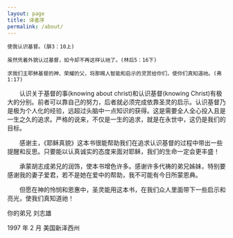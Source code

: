 ```yaml
---
layout: page
title: 译者序
permalink: /about/
---
```

~~~
使我认识基督。(腓3：10上)

虽然凭着外貌认过基督，如今却不再这样认祂了。(林后5：16下)

求我们主耶稣基督的神、荣耀的父，将那赐人智能和启示的灵赏给你们，使你们真知道祂。(弗 1:17)
~~~

　　认识关于基督的事(knowing about christ)和认识基督(knowing Christ)有极大的分别。前者可以靠自己的努力，后者就必须完成依靠圣灵的启示。认识基督乃是极为个人化的经验，远超过头脑中一点知识的获得。这是需要全人全心投入且是一生之久的追求。严格的说来，不仅是一生的追求，就是在永世中，这仍是我们的目标。

　　感谢主，《耶稣真貌》这本书很能帮助我们在追求认识基督的过程中带出一些提醒和反思。只要能以认真诚实的态度来面对耶稣，我们的生命一定会更丰盛！

　　承蒙胡志成弟兄的润饰，使本书增色许多。感谢许多代祷的弟兄姊妹，特别要感谢我的妻子爱君，若不是她在爱中的帮助，我不可能有今日所蒙恩典。

　　但愿在神的怜悯和恩惠中，圣灵能用这本书，在我们众人里面带下一些启示和亮光，使我们真知道祂！

你的弟兄 刘志雄

1997 年 2 月 美国新泽西州
